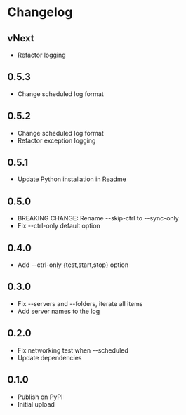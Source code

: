 # Changelog

## vNext

- Refactor logging

## 0.5.3

- Change scheduled log format

## 0.5.2

- Change scheduled log format
- Refactor exception logging

## 0.5.1

- Update Python installation in Readme

## 0.5.0

- BREAKING CHANGE: Rename --skip-ctrl to --sync-only
- Fix --ctrl-only default option

## 0.4.0

- Add --ctrl-only {test,start,stop} option

## 0.3.0

- Fix --servers and --folders, iterate all items
- Add server names to the log

## 0.2.0

- Fix networking test when --scheduled
- Update dependencies

## 0.1.0

- Publish on PyPI
- Initial upload
